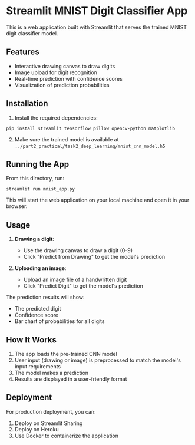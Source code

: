 # Streamlit MNIST Digit Classifier App

This is a web application built with Streamlit that serves the trained MNIST digit classifier model.

## Features

- Interactive drawing canvas to draw digits
- Image upload for digit recognition
- Real-time prediction with confidence scores
- Visualization of prediction probabilities

## Installation

1. Install the required dependencies:
```
pip install streamlit tensorflow pillow opencv-python matplotlib
```

2. Make sure the trained model is available at `../part2_practical/task2_deep_learning/mnist_cnn_model.h5`

## Running the App

From this directory, run:
```
streamlit run mnist_app.py
```

This will start the web application on your local machine and open it in your browser.

## Usage

1. **Drawing a digit**: 
   - Use the drawing canvas to draw a digit (0-9)
   - Click "Predict from Drawing" to get the model's prediction

2. **Uploading an image**:
   - Upload an image file of a handwritten digit
   - Click "Predict Digit" to get the model's prediction

The prediction results will show:
- The predicted digit
- Confidence score
- Bar chart of probabilities for all digits

## How It Works

1. The app loads the pre-trained CNN model
2. User input (drawing or image) is preprocessed to match the model's input requirements
3. The model makes a prediction
4. Results are displayed in a user-friendly format

## Deployment

For production deployment, you can:
1. Deploy on Streamlit Sharing
2. Deploy on Heroku
3. Use Docker to containerize the application
